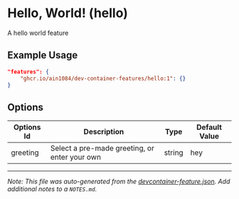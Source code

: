 
# Hello, World! (hello)

A hello world feature

## Example Usage

```json
"features": {
    "ghcr.io/ain1084/dev-container-features/hello:1": {}
}
```

## Options

| Options Id | Description | Type | Default Value |
|-----|-----|-----|-----|
| greeting | Select a pre-made greeting, or enter your own | string | hey |



---

_Note: This file was auto-generated from the [devcontainer-feature.json](https://github.com/ain1084/dev-container-features/blob/main/src/hello/devcontainer-feature.json).  Add additional notes to a `NOTES.md`._
